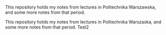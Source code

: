 
This repository holds my notes from lectures in Politechnika Warszawska, and some more notes from that period.

This repository holds my notes from lectures in Politechnika Warszaska, and some more notes from that period.
Test2

